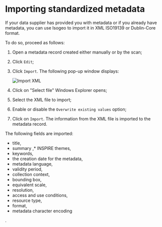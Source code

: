# Importing standardized metadata

If your data supplier has provided you with metadata or if you already have metadata, you can use Isogeo to import it in XML ISO19139 or Dublin-Core format.

To do so, proceed as follows:
1.	Open a metadata record created either manually or by the scan;
2.	Click `Edit`;
3.	Click `Import`. The following pop-up window displays:

    ![Import XML](/assets/inv_edit_one_importXML.png "XML import form")

4.	Click on "Select file" Windows Explorer opens;
5.	Select the XML file to import;
6.	Enable or disable the `Overwrite existing values` option;
7.	Click on `Import`. The information from the XML file is imported to the metadata record.

The following fields are imported:

* title,
* summary
,* INSPIRE themes,
* keywords,
* the creation date for the metadata,
* metadata language,
* validity period,
* collection context,
* bounding box,
* equivalent scale,
* resolution,
* access and use conditions,
* resource type,
* format,
* metadata character encoding


.
